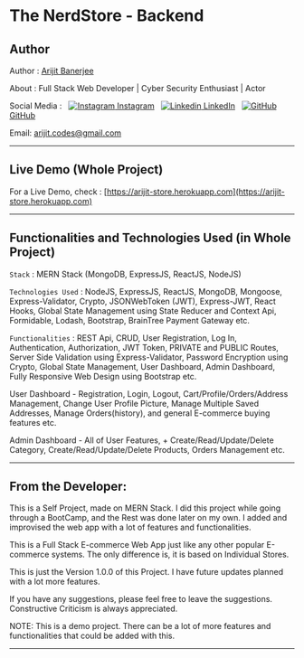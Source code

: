 # The NerdStore - Backend

## Author

Author : [Arijit Banerjee](https://www.github.com/ArijitCodes)

About : Full Stack Web Developer | Cyber Security Enthusiast | Actor

Social Media : &nbsp;
[![Instagram](https://i.ibb.co/4t76vTc/insta-transparent-14px.png) Instagram](https://www.instagram.com/arijit.codes)
&nbsp;
[![Linkedin](https://i.stack.imgur.com/gVE0j.png) LinkedIn](https://www.linkedin.com/in/arijitban)
&nbsp;
[![GitHub](https://i.imgur.com/o7f6k1e.png) GitHub](https://github.com/ArijitCodes)

Email: arijit.codes@gmail.com

<hr>

## Live Demo (Whole Project)

For a Live Demo, check : [https://arijit-store.herokuapp.com](https://arijit-store.herokuapp.com)

<hr>

## Functionalities and Technologies Used (in Whole Project)

`Stack` : MERN Stack (MongoDB, ExpressJS, ReactJS, NodeJS)

`Technologies Used` : NodeJS, ExpressJS, ReactJS, MongoDB, Mongoose, Express-Validator, Crypto, JSONWebToken (JWT), Express-JWT, React Hooks, Global State Management using State Reducer and Context Api, Formidable, Lodash, Bootstrap, BrainTree Payment Gateway etc.

`Functionalities` : REST Api, CRUD, User Registration, Log In, Authentication, Authorization, JWT Token, PRIVATE and PUBLIC Routes, Server Side Validation using Express-Validator, Password Encryption using Crypto, Global State Management, User Dashboard, Admin Dashboard, Fully Responsive Web Design using Bootstrap etc.

User Dashboard - Registration, Login, Logout, Cart/Profile/Orders/Address Management, Change User Profile Picture, Manage Multiple Saved Addresses, Manage Orders(history), and general E-commerce buying features etc.

Admin Dashboard - All of User Features, + Create/Read/Update/Delete Category, Create/Read/Update/Delete Products, Orders Management etc.

<hr>

## From the Developer:

This is a Self Project, made on MERN Stack. I did this project while going through a BootCamp, and the Rest was done later on my own. I added and improvised the web app with a lot of features and functionalities.

This is a Full Stack E-commerce Web App just like any other popular E-commerce systems. The only difference is, it is based on Individual Stores.

This is just the Version 1.0.0 of this Project. I have future updates planned with a lot more features.

If you have any suggestions, please feel free to leave the suggestions. Constructive Criticism is always appreciated.

NOTE: This is a demo project. There can be a lot of more features and functionalities that could be added with this.

<hr>

#
